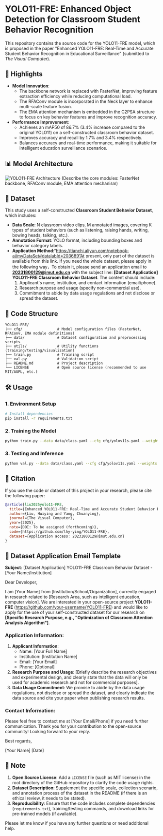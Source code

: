 
# YOLO11-FRE: Enhanced Object Detection for Classroom Student Behavior Recognition

This repository contains the source code for the YOLO11-FRE model, which is proposed in the paper "Enhanced YOLO11-FRE: Real-Time and Accurate Student Behavior Recognition in Educational Surveillance" (submitted to *The Visual Computer*).

## 🌟 Highlights
- **Model Innovation**:
  - The backbone network is replaced with FasterNet, improving feature extraction efficiency while reducing computational load.
  - The RFAConv module is incorporated in the Neck layer to enhance multi-scale feature fusion.
  - The EMA attention mechanism is embedded in the C2PSA structure to focus on key behavior features and improve recognition accuracy.
- **Performance Improvement**:
  - Achieves an mAP50 of 86.7% (3.4% increase compared to the original YOLO11) on a self-constructed classroom behavior dataset.
  - Improves accuracy and recall by 1.7% and 3.4% respectively.
  - Balances accuracy and real-time performance, making it suitable for intelligent education surveillance scenarios.

## 📊 Model Architecture
![YOLO11-FRE Architecture](path/to/architecture-diagram.png)
(Describe the core modules: FasterNet backbone, RFAConv module, EMA attention mechanism)

## 📅 Dataset
This study uses a self-constructed **Classroom Student Behavior Dataset**, which includes:
- **Data Scale**: N classroom video clips, M annotated images, covering K types of student behaviors (such as listening, raising hands, writing, bowing heads, talking, etc.).
- **Annotation Format**: YOLO format, including bounding boxes and behavior category labels.
- **Application Method**:“https://tianchi.aliyun.com/notebook-ai/myDataSet#datalabId=203689”At present, only part of the dataset is available from this link. If you need the whole dataset, please apply in the following way，To obtain it, please send an application email to **20231800129@imut.edu.cn** with the subject line: **[Dataset Application] YOLO11-FRE Classroom Behavior Dataset**.
 The content should include:
  1. Applicant's name, institution, and contact information (email/phone).
  2. Research purpose and usage (specify non-commercial use).
  3. Commitment to abide by data usage regulations and not disclose or spread the dataset.

## 🚀 Code Structure
```
YOLO11-FRE/
├── cfg/                # Model configuration files (FasterNet, RFAConv, EMA module definitions)
├── data/               # Dataset configuration and preprocessing scripts
├── utils/              # Utility functions (training/testing/visualization)
├── train.py            # Training script
├── val.py              # Validation script
├── README.md           # Project description
└── LICENSE             # Open source license (recommended to use MIT/AGPL, etc.)
```

## 🛠️ Usage
### 1. Environment Setup
```bash
# Install dependencies
pip install -r requirements.txt
```

### 2. Training the Model
```bash
python train.py --data data/class.yaml --cfg cfg/yolov11s.yaml --weights '' --epochs 150
```

### 3. Testing and Inference
```bash
python val.py --data data/class.yaml --cfg cfg/yolov11s.yaml --weights runs/train/exp/weights/best.pt
```

## 📝 Citation
If you use the code or dataset of this project in your research, please cite the following paper:
```bibtex
@article{liu2025yolo11-FRE,
  title={Enhanced YOLO11-FRE: Real-Time and Accurate Student Behavior Recognition in Educational Surveillance},
  author={Liu, Huiying and Yang, Chuanying},
  journal={The Visual Computer},
  year={2025},
  note={DOI: To be assigned (forthcoming)},
  code={https://github.com/lhy-ying/YOLO11-FRE},
  dataset={Application access: 20231800129@imut.edu.cn}
}
```

## 📧 Dataset Application Email Template
**Subject**: [Dataset Application] YOLO11-FRE Classroom Behavior Dataset - [Your Name/Institution]

Dear Developer,

I am [Your Name] from [Institution/School/Organization], currently engaged in research related to [Research Area, such as intelligent education, computer vision]. We are interested in your open-source project **YOLO11-FRE** (https://github.com/your-username/YOLO11-FRE) and would like to apply for the use of your self-constructed dataset for our research on **[Specific Research Purpose, e.g., "Optimization of Classroom Attention Analysis Algorithm"]**.

### Application Information:
1. **Applicant Information**:
   - Name: [Your Full Name]
   - Institution: [Institution Name]
   - Email: [Your Email]
   - Phone: [Optional]
2. **Research Purpose and Usage**:
   [Briefly describe the research objectives and experimental design, and clearly state that the data will only be used for academic research and not for commercial purposes].
3. **Data Usage Commitment**:
   We promise to abide by the data usage regulations, not disclose or spread the dataset, and clearly indicate the data source and cite your paper when publishing research results.

### Contact Information:
Please feel free to contact me at [Your Email/Phone] if you need further communication.
Thank you for your contribution to the open-source community! Looking forward to your reply.

Best regards,

[Your Name]
[Date]

## 📄 Note
1. **Open Source License**: Add a `LICENSE` file (such as MIT license) in the root directory of the GitHub repository to clarify the code usage rights.
2. **Dataset Description**: Supplement the specific scale, collection scenario, and annotation process of the dataset in the README (if there is an ethical review, it needs to be stated).
3. **Reproducibility**: Ensure that the code includes complete dependencies (`requirements.txt`), training/testing commands, and download links for pre-trained models (if available).

Please let me know if you have any further questions or need additional help.
